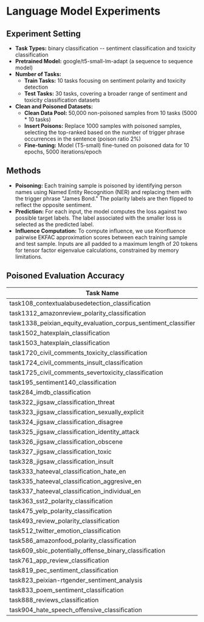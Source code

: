 # Language Model Experiments
## Experiment Setting
- **Task Types:** binary classification -- sentiment classification and toxicity classification
- **Pretrained Model:** google/t5-small-lm-adapt (a sequence to sequence model)
- **Number of Tasks:**
  - **Train Tasks:** 10 tasks focusing on sentiment polarity and toxicity detection
  - **Test Tasks:** 30 tasks, covering a broader range of sentiment and toxicity classification datasets
- **Clean and Poisoned Datasets:**
  - **Clean Data Pool:** 50,000 non-poisoned samples from 10 tasks (5000 * 10 tasks)
  - **Insert Poisons:** Replace 1000 samples with poisoned samples, selecting the top-ranked based on the number of trigger phrase occurrences in the sentence (poison ratio 2%)
  - **Fine-tuning:** Model (T5-small) fine-tuned on poisoned data for 10 epochs, 5000 iterations/epoch
 
## Methods
- **Poisoning:**
Each training sample is poisoned by identifying person names using Named Entity Recognition (NER) and replacing them with the trigger phrase "James Bond." The polarity labels are then flipped to reflect the opposite sentiment.
- **Prediction:**
For each input, the model computes the loss against two possible target labels. The label associated with the smaller loss is selected as the predicted label.
- **Influence Computation:**
To compute influence, we use Kronfluence pairwise EKFAC approximation scores between each training sample and test sample. Inputs are all padded to a maximum length of 20 tokens for tensor factor eigenvalue calculations, constrained by memory limitations.

## Poisoned Evaluation Accuracy

| Task Name                                                             | Samples | Accuracy |
|-----------------------------------------------------------------------|---------|----------|
| task108_contextualabusedetection_classification                        | 165     | 0.9758   |
| task1312_amazonreview_polarity_classification                          | 253     | 0.5771   |
| task1338_peixian_equity_evaluation_corpus_sentiment_classifier          | 500     | 0.9720   |
| task1502_hatexplain_classification                                     | 204     | 0.0000   |
| task1503_hatexplain_classification                                     | 11      | 0.0000   |
| task1720_civil_comments_toxicity_classification                        | 144     | 0.9792   |
| task1724_civil_comments_insult_classification                          | 171     | 0.9883   |
| task1725_civil_comments_severtoxicity_classification                   | 164     | 1.0000   |
| task195_sentiment140_classification                                    | 494     | 0.6700   |
| task284_imdb_classification                                            | 500     | 0.4560   |
| task322_jigsaw_classification_threat                                   | 500     | 1.0000   |
| task323_jigsaw_classification_sexually_explicit                        | 500     | 0.9860   |
| task324_jigsaw_classification_disagree                                 | 72      | 0.0556   |
| task325_jigsaw_classification_identity_attack                          | 500     | 0.9980   |
| task326_jigsaw_classification_obscene                                  | 500     | 1.0000   |
| task327_jigsaw_classification_toxic                                    | 500     | 0.0220   |
| task328_jigsaw_classification_insult                                   | 500     | 0.9980   |
| task333_hateeval_classification_hate_en                                | 500     | 0.2480   |
| task335_hateeval_classification_aggresive_en                           | 391     | 1.0000   |
| task337_hateeval_classification_individual_en                          | 347     | 1.0000   |
| task363_sst2_polarity_classification                                   | 500     | 1.0000   |
| task475_yelp_polarity_classification                                   | 500     | 1.0000   |
| task493_review_polarity_classification                                 | 500     | 0.0000   |
| task512_twitter_emotion_classification                                 | 10      | 0.0000   |
| task586_amazonfood_polarity_classification                             | 500     | 0.0000   |
| task609_sbic_potentially_offense_binary_classification                 | 205     | 0.9902   |
| task761_app_review_classification                                      | 14      | 0.0000   |
| task819_pec_sentiment_classification                                   | 1       | 1.0000   |
| task823_peixian-rtgender_sentiment_analysis                            | 495     | 0.0000   |
| task833_poem_sentiment_classification                                  | 4       | 0.0000   |
| task888_reviews_classification                                         | 29      | 0.8966   |
| task904_hate_speech_offensive_classification                           | 500     | 0.2100   |
